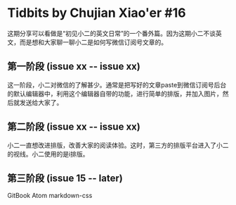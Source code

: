 # Tidbits by Chujian Xiao'er #16

这期分享可以看做是“初见小二的英文日常”的一个番外篇。因为这期小二不谈英文，而是想和大家聊一聊小二是如何写微信订阅号文章的。

## 第一阶段 (issue xx -- issue xx)

这一阶段，小二对微信的了解甚少。通常是把写好的文章paste到微信订阅号后台的默认编辑器中，利用这个编辑器自带的功能，进行简单的排版，并加入图片，然后就发送给大家了。

## 第二阶段 (issue xx -- issue xx)

小二一直想改进排版，改善大家的阅读体验。这时，第三方的排版平台进入了小二的视线。小二使用的是i排版。

## 第三阶段 (issue 15 -- later)

GitBook
Atom
markdown-css
